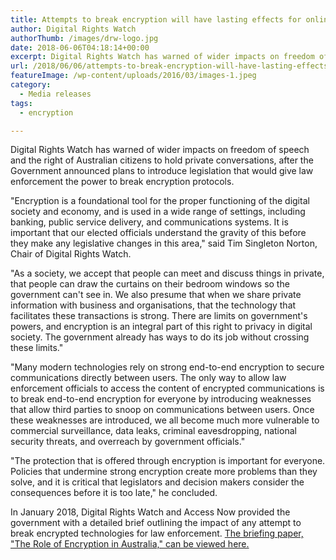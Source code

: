 ```yaml
---
title: Attempts to break encryption will have lasting effects for online freedom of speech
author: Digital Rights Watch
authorThumb: /images/drw-logo.jpg
date: 2018-06-06T04:18:14+00:00
excerpt: Digital Rights Watch has warned of wider impacts on freedom of speech and the right of Australian citizens to hold private conversations, after the Government announced plans to introduce legislation that would give law enforcement the power to break encryption protocols.
url: /2018/06/06/attempts-to-break-encryption-will-have-lasting-effects-for-online-freedom-of-speech/
featureImage: /wp-content/uploads/2016/03/images-1.jpeg
category:
  - Media releases
tags:
  - encryption

---
```

Digital Rights Watch has warned of wider impacts on freedom of speech and the right of Australian citizens to hold private conversations, after the Government announced plans to introduce legislation that would give law enforcement the power to break encryption protocols.

"Encryption is a foundational tool for the proper functioning of the digital society and economy, and is used in a wide range of settings, including banking, public service delivery, and communications systems. It is important that our elected officials understand the gravity of this before they make any legislative changes in this area," said Tim Singleton Norton, Chair of Digital Rights Watch.

"As a society, we accept that people can meet and discuss things in private, that people can draw the curtains on their bedroom windows so the government can't see in. We also presume that when we share private information with business and organisations, that the technology that facilitates these transactions is strong. There are limits on government's powers, and encryption is an integral part of this right to privacy in digital society. The government already has ways to do its job without crossing these limits."

"Many modern technologies rely on strong end-to-end encryption to secure communications directly between users. The only way to allow law enforcement officials to access the content of encrypted communications is to break end-to-end encryption for everyone by introducing weaknesses that allow third parties to snoop on communications between users. Once these weaknesses are introduced, we all become much more vulnerable to commercial surveillance, data leaks, criminal eavesdropping, national security threats, and overreach by government officials."

"The protection that is offered through encryption is important for everyone. Policies that undermine strong encryption create more problems than they solve, and it is critical that legislators and decision makers consider the consequences before it is too late," he concluded.

In January 2018, Digital Rights Watch and Access Now provided the government with a detailed brief outlining the impact of any attempt to break encrypted technologies for law enforcement. [The briefing paper, "The Role of Encryption in Australia," can be viewed here.][1]

 [1]: /wp-content/uploads/2018/01/Crypto-Australia-Memo.pdf
